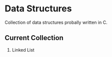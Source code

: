 # Data Structures

Collection of data structures probally written in C.

## Current Collection

1. Linked List